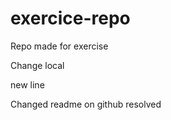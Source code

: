 # exercice-repo
Repo made for exercise


Change local

new line



Changed readme on github
resolved